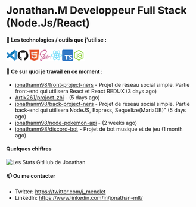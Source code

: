 # Jonathan.M Developpeur Full Stack (Node.Js/React)

#### 🔨 Les technologies / outils que j'utilise :

<div style="display: flex; margin-right: 20px;">
    <img width="30px" alt="logo visual studio code" src="./images/vscode-original.svg" />
    <img width="30px" alt="logo GitHub" src="./images/github-original.svg" />
    <img width="30px" alt="logo HTML5" src="./images/html5-original.svg" />
    <img width="30px" alt="logo SASS" src="./images/sass-original.svg" />
    <img width="30px" alt="logo React" src="./images/react-original.svg" />
    <img width="30px" alt="logo TypeScript" src="./images/typescript-original.svg" />
    <img width="30px" alt="logo node js" src="./images/nodejs-original.svg" />
</div>

#### 👷 Ce sur quoi je travail en ce moment :


- [jonathanm98/front-project-ners](https://github.com/jonathanm98/front-project-ners) - Projet de réseau social simple. Partie front-end qui utilisera React et React REDUX (3 days ago)
- [Artix261/project-zbi](https://github.com/Artix261/project-zbi) -  (5 days ago)
- [jonathanm98/back-project-ners](https://github.com/jonathanm98/back-project-ners) - Projet de réseau social simple. Partie back-end qui utilisera NodeJS, Express, Sequelize(MariaDB)&#34; (5 days ago)
- [jonathanm98/node-pokemon-api](https://github.com/jonathanm98/node-pokemon-api) -  (2 weeks ago)
- [jonathanm98/discord-bot](https://github.com/jonathanm98/discord-bot) - Projet de bot musique et de jeu (1 month ago)

#### Quelques chiffres 
![Les Stats GitHub de Jonathan](https://github-readme-stats.vercel.app/api?username=jonathanm98)

#### 📫 Ou me contacter

- Twitter: https://twitter.com/j_menelet
- LinkedIn: https://www.linkedin.com/in/jonathan-mlt/